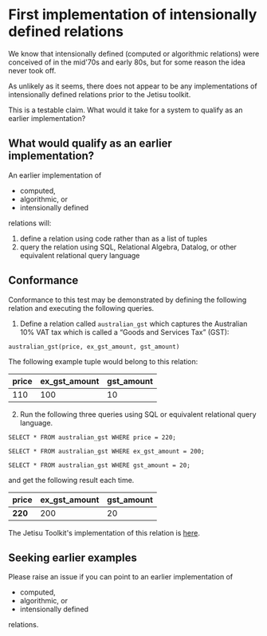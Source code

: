 # First implementation of intensionally defined relations
We know that intensionally defined (computed or algorithmic relations) were conceived of in the mid'70s and early 80s, but for some reason the idea never took off. 

As unlikely as it seems, there does not appear to be any implementations of intensionally defined relations prior to the Jetisu toolkit. 

This is a testable claim. What would it take for a system to qualify as an earlier implementation?

## What would qualify as an earlier implementation?
An earlier implementation of
- computed,
- algorithmic, or
- intensionally defined 

relations will:

1. define a relation using code rather than as a list of tuples
1. query the relation using SQL, Relational Algebra, Datalog, or other equivalent relational query language 

## Conformance
Conformance to this test may be demonstrated by defining the following relation and executing the following queries.

1. Define a relation called ```australian_gst``` which captures the Australian 10% VAT tax which is called a “Goods and Services Tax” (GST):

```australian_gst(price, ex_gst_amount, gst_amount)```

The following example tuple would belong to this relation:

| **price** | **ex_gst_amount** | **gst_amount** |
|---------|-------------------|----------------|
| 110   | 100               | 10             |

2. Run the following three queries using SQL or equivalent relational query language.

```
SELECT * FROM australian_gst WHERE price = 220;

SELECT * FROM australian_gst WHERE ex_gst_amount = 200;

SELECT * FROM australian_gst WHERE gst_amount = 20;
```
and get the following result each time.

| **price** | **ex_gst_amount** | **gst_amount** |
|-----------|-------------------|----------------|
| **220**   | 200               | 20             |

The Jetisu Toolkit's implementation of this relation is [here](..\Australian_GST.ipynb). 

## Seeking earlier examples
Please raise an issue if you can point to an earlier implementation of
- computed,
- algorithmic, or
- intensionally defined 

relations.

